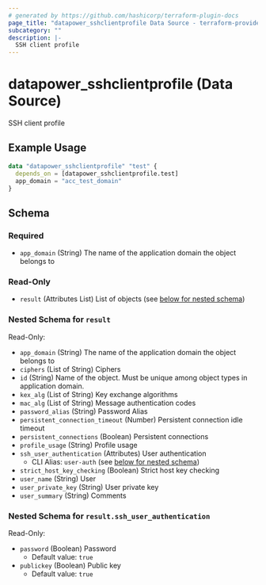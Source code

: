 ```yaml
---
# generated by https://github.com/hashicorp/terraform-plugin-docs
page_title: "datapower_sshclientprofile Data Source - terraform-provider-datapower"
subcategory: ""
description: |-
  SSH client profile
---
```


# datapower_sshclientprofile (Data Source)

SSH client profile

## Example Usage

```terraform
data "datapower_sshclientprofile" "test" {
  depends_on = [datapower_sshclientprofile.test]
  app_domain = "acc_test_domain"
}
```

<!-- schema generated by tfplugindocs -->
## Schema

### Required

- `app_domain` (String) The name of the application domain the object belongs to

### Read-Only

- `result` (Attributes List) List of objects (see [below for nested schema](#nestedatt--result))

<a id="nestedatt--result"></a>
### Nested Schema for `result`

Read-Only:

- `app_domain` (String) The name of the application domain the object belongs to
- `ciphers` (List of String) Ciphers
- `id` (String) Name of the object. Must be unique among object types in application domain.
- `kex_alg` (List of String) Key exchange algorithms
- `mac_alg` (List of String) Message authentication codes
- `password_alias` (String) Password Alias
- `persistent_connection_timeout` (Number) Persistent connection idle timeout
- `persistent_connections` (Boolean) Persistent connections
- `profile_usage` (String) Profile usage
- `ssh_user_authentication` (Attributes) User authentication
  - CLI Alias: `user-auth` (see [below for nested schema](#nestedatt--result--ssh_user_authentication))
- `strict_host_key_checking` (Boolean) Strict host key checking
- `user_name` (String) User
- `user_private_key` (String) User private key
- `user_summary` (String) Comments

<a id="nestedatt--result--ssh_user_authentication"></a>
### Nested Schema for `result.ssh_user_authentication`

Read-Only:

- `password` (Boolean) Password
  - Default value: `true`
- `publickey` (Boolean) Public key
  - Default value: `true`
